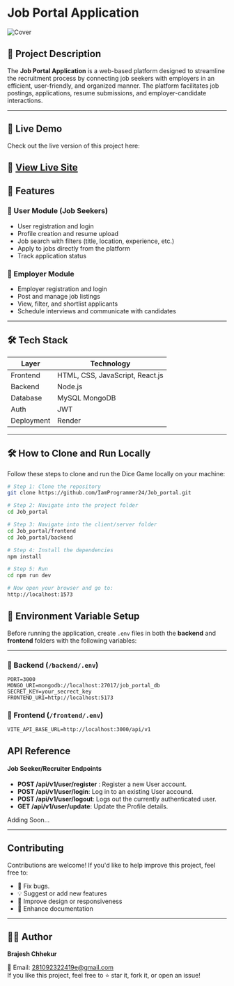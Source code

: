 # Job Portal Application

![Cover](frontend/assets/cover_page.png)


## 📝 Project Description

The **Job Portal Application** is a web-based platform designed to streamline the recruitment process by connecting job seekers with employers in an efficient, user-friendly, and organized manner. The platform facilitates job postings, applications, resume submissions, and employer-candidate interactions.

---

## 🚀 Live Demo

Check out the live version of this project here:

🔗 [View Live Site](https://job-portal-1-ssaf.onrender.com/)
---

## 🚀 Features

### 👤 User Module (Job Seekers)
- User registration and login
- Profile creation and resume upload
- Job search with filters (title, location, experience, etc.)
- Apply to jobs directly from the platform
- Track application status

### 🏢 Employer Module
- Employer registration and login
- Post and manage job listings
- View, filter, and shortlist applicants
- Schedule interviews and communicate with candidates

---

## 🛠️ Tech Stack

| Layer       | Technology                     |
|-------------|--------------------------------|
| Frontend    | HTML, CSS, JavaScript, React.js |
| Backend     | Node.js |
| Database    | MySQL MongoDB   |
| Auth        | JWT              |
| Deployment  | Render |

---

## 🛠️ How to Clone and Run Locally

Follow these steps to clone and run the Dice Game locally on your machine:

```bash
# Step 1: Clone the repository
git clone https://github.com/IamProgrammer24/Job_portal.git

# Step 2: Navigate into the project folder
cd Job_portal

# Step 3: Navigate into the client/server folder
cd Job_portal/frontend
cd Job_portal/backend

# Step 4: Install the dependencies
npm install

# Step 5: Run
cd npm run dev

# Now open your browser and go to:
http://localhost:1573

```

## 🔐 Environment Variable Setup

Before running the application, create `.env` files in both the **backend** and **frontend** folders with the following variables:

---

### 📁 Backend (`/backend/.env`)

```env
PORT=3000
MONGO_URI=mongodb://localhost:27017/job_portal_db
SECRET_KEY=your_secrect_key
FRONTEND_URI=http://localhost:5173

```
### 📁 Frontend (`/frontend/.env`)

```env
VITE_API_BASE_URL=http://localhost:3000/api/v1

```
## API Reference

#### Job Seeker/Recruiter Endpoints

* **POST /api/v1/user/register** : Register a new User account.
* **POST /api/v1/user/login**: Log in to an existing User accound.
* **POST /api/v1/user/logout**: Logs out the currently authenticated user.
* **GET /api/v1/user/update**: Update the Profile details.

Adding Soon...

---

## Contributing

Contributions are welcome! If you'd like to help improve this project, feel free to:

- 🔧 Fix bugs.
- 💡 Suggest or add new features
- 🧪 Improve design or responsiveness
- 📝 Enhance documentation

---

## 👨‍💻 Author

**Brajesh Chhekur**

📧 Email: 281092322419e@gmail.com  
If you like this project, feel free to ⭐ star it, fork it, or open an issue!
